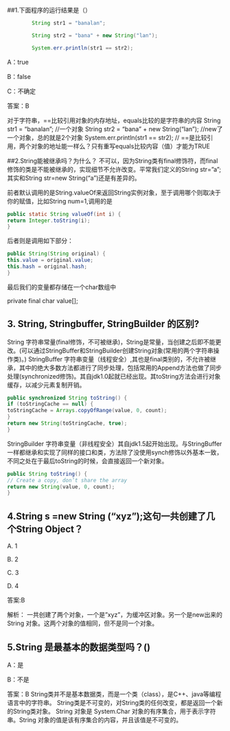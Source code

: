 ##1.下面程序的运行结果是（）
```java
        String str1 = "banalan";

        String str2 = "bana" + new String("lan");

        System.err.println(str1 == str2);
```
A：true

B：false

C：不确定

答案：B

对于字符串，==比较引用对象的内存地址，equals比较的是字符串的内容
String str1 = “banalan”; //一个对象
String str2 = “bana” + new String(“lan”); //new了一个对象，总的就是2个对象 System.err.println(str1 == str2); // ==是比较引用，两个对象的地址能一样么？只有重写equals比较内容（值）才能为TRUE

##2.String能被继承吗？为什么？
不可以，因为String类有final修饰符，而final修饰的类是不能被继承的，实现细节不允许改变。平常我们定义的String str=”a”;其实和String str=new String(“a”)还是有差异的。

前者默认调用的是String.valueOf来返回String实例对象，至于调用哪个则取决于你的赋值，比如String num=1,调用的是

```java
public static String valueOf(int i) { 
return Integer.toString(i); 
}
```
后者则是调用如下部分：
```java
public String(String original) { 
this.value = original.value; 
this.hash = original.hash; 
} 
```

最后我们的变量都存储在一个char数组中

private final char value[];

## 3. String, Stringbuffer, StringBuilder 的区别?
String 字符串常量(final修饰，不可被继承)，String是常量，当创建之后即不能更改。(可以通过StringBuffer和StringBuilder创建String对象(常用的两个字符串操作类)。)
StringBuffer 字符串变量（线程安全）,其也是final类别的，不允许被继承，其中的绝大多数方法都进行了同步处理，包括常用的Append方法也做了同步处理(synchronized修饰)。其自jdk1.0起就已经出现。其toString方法会进行对象缓存，以减少元素复制开销。
```java
public synchronized String toString() { 
if (toStringCache == null) { 
toStringCache = Arrays.copyOfRange(value, 0, count); 
} 
return new String(toStringCache, true); 
}
```
StringBuilder 字符串变量（非线程安全）其自jdk1.5起开始出现。与StringBuffer一样都继承和实现了同样的接口和类，方法除了没使用synch修饰以外基本一致，不同之处在于最后toString的时候，会直接返回一个新对象。
```java
public String toString() { 
// Create a copy, don’t share the array 
return new String(value, 0, count); 
}
```

## 4.String s =new String (“xyz”);这句一共创建了几个String Object？
A. 1

B. 2

C. 3

D. 4

答案:B

解析：
一共创建了两个对象，一个是”xyz”，为缓冲区对象。另一个是new出来的String 对象。这两个对象的值相同，但不是同一个对象。

## 5.String 是最基本的数据类型吗？()
A：是

B：不是

答案：B
String类并不是基本数据类，而是一个类（class），是C++、java等编程语言中的字符串。
String类是不可变的，对String类的任何改变，都是返回一个新的String类对象。 String 对象是 System.Char 对象的有序集合，用于表示字符串。String 对象的值是该有序集合的内容，并且该值是不可变的。